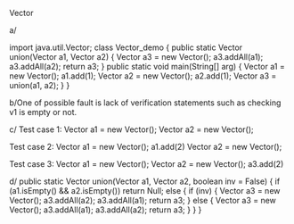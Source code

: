 Vector 

a/

import java.util.Vector;
class Vector_demo {
  public static Vector union(Vector a1, Vector a2)
  {
    Vector a3 = new Vector();
    a3.addAll(a1);
    a3.addAll(a2);
    return a3;
  }
  public static void main(String[] arg)
  {
    Vector a1 = new Vector();
    a1.add(1);
    Vector a2 = new Vector();
    a2.add(1);
    Vector a3 = union(a1, a2);
  }
}

b/One of possible fault is lack of verification statements such as checking v1 is empty or not.

c/ Test case 1:
Vector a1 = new Vector();
Vector a2 = new Vector();

Test case 2: 
Vector a1 = new Vector();
a1.add(2)
Vector a2 = new Vector();

Test case 3:
Vector a1 = new Vector();
Vector a2 = new Vector();
a3.add(2)

d/
public static Vector union(Vector a1, Vector a2, boolean inv = False)
{
  if (a1.isEmpty() && a2.isEmpty()) return Null;
  else
  {
    if (inv)
    {
      Vector a3 = new Vector();
      a3.addAll(a2);
      a3.addAll(a1);
      return a3;
    }
    else
    {
      Vector a3 = new Vector();
      a3.addAll(a1);
      a3.addAll(a2);
      return a3;
    }
  }
}

